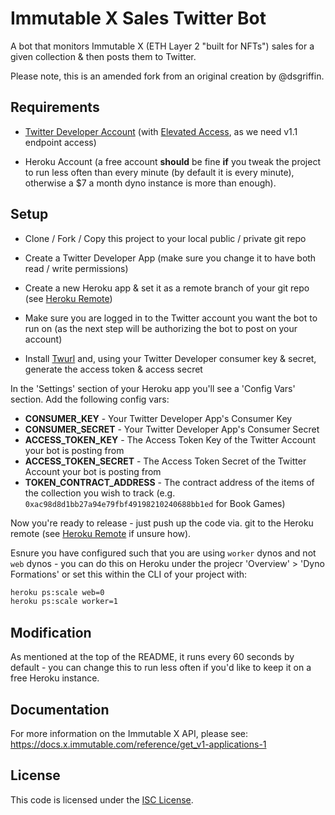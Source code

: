 # Immutable X Sales Twitter Bot

A bot that monitors Immutable X (ETH Layer 2 "built for NFTs") sales for a given collection & then posts them to Twitter.

Please note, this is an amended fork from an original creation by @dsgriffin.

## Requirements

- [Twitter Developer Account](https://developer.twitter.com/en/apply-for-access) (with [Elevated Access](https://developer.twitter.com/en/portal/products/elevated), as we need v1.1 endpoint access)

- Heroku Account (a free account **should** be fine **if** you tweak the project to run less often than every minute (by default it is every minute), otherwise a $7 a month dyno instance is more than enough).

## Setup

- Clone / Fork / Copy this project to your local public / private git repo

- Create a Twitter Developer App (make sure you change it to have both read / write permissions)

- Create a new Heroku app & set it as a remote branch of your git repo (see [Heroku Remote](https://devcenter.heroku.com/articles/git#creating-a-heroku-remote))

- Make sure you are logged in to the Twitter account you want the bot to run on (as the next step will be authorizing the bot to post on your account)

- Install [Twurl](https://github.com/twitter/twurl) and, using your Twitter Developer consumer key & secret, generate the access token & access secret

In the 'Settings' section of your Heroku app you'll see a 'Config Vars' section. Add the following config vars:

- **CONSUMER_KEY** - Your Twitter Developer App's Consumer Key
- **CONSUMER_SECRET** - Your Twitter Developer App's Consumer Secret
- **ACCESS_TOKEN_KEY** - The Access Token Key of the Twitter Account your bot is posting from
- **ACCESS_TOKEN_SECRET** - The Access Token Secret of the Twitter Account your bot is posting from
- **TOKEN_CONTRACT_ADDRESS** - The contract address of the items of the collection you wish to track (e.g. `0xac98d8d1bb27a94e79fbf49198210240688bb1ed` for Book Games)

Now you're ready to release - just push up the code via. git to the Heroku remote (see [Heroku Remote](https://devcenter.heroku.com/articles/git#creating-a-heroku-remote) if unsure how).

Esnure you have configured such that you are using `worker` dynos and not `web` dynos - you can do this on Heroku under the projecr 'Overview' > 'Dyno Formations' or set this within the CLI of your project with:

```sh
heroku ps:scale web=0
heroku ps:scale worker=1
```

## Modification

As mentioned at the top of the README, it runs every 60 seconds by default - you can change this to run less often if you'd like to keep it on a free Heroku instance.

## Documentation

For more information on the Immutable X API, please see: https://docs.x.immutable.com/reference/get_v1-applications-1

## License

This code is licensed under the [ISC License](https://choosealicense.com/licenses/isc/).
